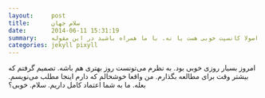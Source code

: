 ```yaml
---
layout:     post
title:      سلام جهان
date:       2014-06-11 15:31:19
summary:    در این مطلب بررسی می‌کنیم که آیا سلام جهان اصولا کانسپت خوبی هست یا نه. با ما همراه باشید در این مقوله!
categories: jekyll pixyll
---
```


امروز بسیار روزی خوبی بود. به نظرم می‌تونست روز بهتری هم باشه. تصمیم گرفتم که بیشتر وقت برای مطالعه بگذارم.
من واقعا خوشحالم که دارم اینجا مطلب می‌نویسم. بعله. ما به شما اعتماد کامل داریم. 
سلام. خوبی؟


